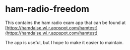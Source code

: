 # ham-radio-freedom
This contains the ham radio exam app that can be found at 
[https://hamdaise.wl.r.appspot.com/hamtest](https://hamdaise.wl.r.appspot.com/hamtest)

The app is useful, but I hope to make it easier to maintain.
